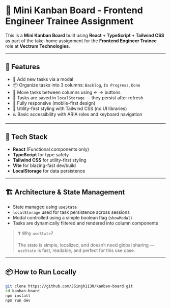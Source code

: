 # 🧩 Mini Kanban Board - Frontend Engineer Trainee Assignment

This is a **Mini Kanban Board** built using **React + TypeScript + Tailwind CSS** as part of the take-home assignment for the **Frontend Engineer Trainee** role at **Vectrum Technologies**.

---

## 🚀 Features

- 📝 Add new tasks via a modal
- 📦 Organize tasks into 3 columns: `Backlog`, `In Progress`, `Done`
- 🔁 Move tasks between columns using ← → buttons
- 💾 Tasks are saved in `localStorage` — they persist after refresh
- 📱 Fully responsive (mobile-first design)
- 🎨 Utility-first styling with Tailwind CSS (no UI libraries)
- ♿️ Basic accessibility with ARIA roles and keyboard navigation

---

## 🧠 Tech Stack

- **React** (Functional components only)
- **TypeScript** for type safety
- **Tailwind CSS** for utility-first styling
- **Vite** for blazing-fast dev/build
- **LocalStorage** for data persistence

---

## 🏗️ Architecture & State Management

- State managed using `useState`
- `localStorage` used for task persistence across sessions
- Modal controlled using a simple boolean flag (`showModal`)
- Tasks are dynamically filtered and rendered into column components

> ❓ Why `useState`?
>
> The state is simple, localized, and doesn’t need global sharing — `useState` is fast, readable, and perfect for this use case.

---

## 📦 How to Run Locally

```bash
git clone https://github.com/JSingh1130/kanban-board.git
cd kanban-board
npm install
npm run dev
